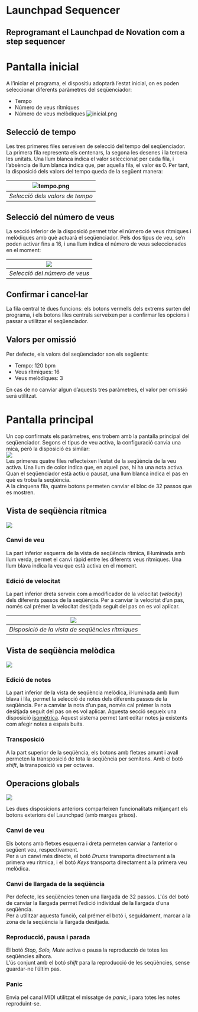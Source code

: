 # **Launchpad Sequencer**

## Reprogramant el Launchpad de Novation com a step sequencer

# **Pantalla inicial**

A l’iniciar el programa, el dispositiu adoptarà l’estat inicial, on es poden seleccionar diferents paràmetres del seqüenciador:

- Tempo  
- Número de veus rítmiques  
- Número de veus melòdiques
![inicial.png](https://lh7-rt.googleusercontent.com/docsz/AD_4nXdSEZX8LZGwr49TrhHoEoo5nHEdW2_SjPzqbZk88KwV0b3vLgBxcHmoZ9gZm6jsjpiEUhyxLuttrM5zTnRl1Z2o6nRmN-YtFGY8Kvs5l1MwRbdsCoDDY1OFb4SKu9q23BJEScfErg?key=5-l2e9cINXIQwAhx5ugxKWI_)

## **Selecció de tempo**

Les tres primeres files serveixen de selecció del tempo del seqüenciador. La primera fila representa els centenars, la segona les desenes i la tercera les unitats. Una llum blanca indica el valor seleccionat per cada fila, i l’absència de llum blanca indica que, per aquella fila, el valor és 0\. Per tant, la disposició dels valors del tempo queda de la següent manera:

| ![tempo.png](https://lh7-rt.googleusercontent.com/docsz/AD_4nXcl0H5Oyck7D_wuOG2xfzi5hHAQbXPzt_sQAhI6T_H6r6mbMi_CARXMDGb3rhu5IqBKP6DG7XC045CWzfVzTbL2Yvz8K2o2SA0t_z3ydaN3UOTt51N1KFjiZ6Ptxpdw0FK2CNZZTw?key=5-l2e9cINXIQwAhx5ugxKWI_) |
| :----------------------------------------------------------------------------------------------------------------------------------------------------------------------------------------------------------------------------------: |
|                                                                                                   *Selecció dels valors de tempo*                                                                                                    |

## **Selecció del número de veus**

La secció inferior de la disposició permet triar el número de veus rítmiques i melòdiques amb què actuarà el seqüenciador. Pels dos tipus de veu, se’n poden activar fins a 16, i una llum indica el número de veus seleccionades en el moment:

| **![](https://lh7-rt.googleusercontent.com/docsz/AD_4nXeL5MxkBJoKtrRXmqb3YH-XZi_8P61XkRqdgN6tAp_ap7BPpfBsBXd2pAhEYvbhepdAvT3vG2EYaj8VSGmQ6DwypWvQedC2bzOZQs6v9U9fM2oib5qmOJx1FjNQ1u-bmEwq3QJs8g?key=5-l2e9cINXIQwAhx5ugxKWI_)** |
| :-----------------------------------------------------------------------------------------------------------------------------------------------------------------------------------------------------------------------------: |
|                                                                                                  *Selecció del número de veus*                                                                                                  |

## **Confirmar i cancel·lar**

La fila central té dues funcions: els botons vermells dels extrems surten del programa, i els botons liles centrals serveixen per a confirmar les opcions i passar a utilitzar el seqüenciador.

## **Valors per omissió**

Per defecte, els valors del seqüenciador son els següents:

- Tempo: 120 bpm  
- Veus rítmiques: 16  
- Veus melòdiques: 3

En cas de no canviar algun d’aquests tres paràmetres, el valor per omissió serà utilitzat.

# **Pantalla principal**

Un cop confirmats els paràmetres, ens trobem amb la pantalla principal del seqüenciador. Segons el tipus de veu activa, la configuració canvia una mica, però la disposició és similar:  
**![](https://lh7-rt.googleusercontent.com/docsz/AD_4nXfxqYMIbTfUpuuBXriiVt8ZUImM_VrXMIvn6S2XXB8yJCeqsS0EIp2h-B-BDOt7SMdfkl_QBhs1t4i6MQUzHLskT7BKzbsx1m6kfyfv8xCHpOm8CV0_UujlC7v8pkFvBB3AYFNruQ?key=5-l2e9cINXIQwAhx5ugxKWI_)**  
Les primeres quatre files reflecteixen l’estat de la seqüència de la veu activa. Una llum de color indica que, en aquell pas, hi ha una nota activa. Quan el seqüenciador està actiu o pausat, una llum blanca indica el pas en què es troba la seqüència.  
A la cinquena fila, quatre botons permeten canviar el bloc de 32 passos que es mostren.

## **Vista de seqüència rítmica**

**![](https://lh7-rt.googleusercontent.com/docsz/AD_4nXeV3O3zLhlc5VkGjt_0pKMBkpb4VN5-6ILwRpK7bE0lNnRWcl2Ytbh55RifIxaur9Wc1CjPSxNp_Qpzq-dSivpKfV1WJ0HMibK6LxMgfqOERpeY_A_7-dhk5LbyOyFk8jeiQE95vw?key=5-l2e9cINXIQwAhx5ugxKWI_)**  
### Canvi de veu
La part inferior esquerra de la vista de seqüència rítmica, il·luminada amb llum verda, permet el canvi ràpid entre les diferents veus rítmiques. Una llum blava indica la veu que està activa en el moment.   
### Edició de velocitat
La part inferior dreta serveix com a modificador de la velocitat (*velocity*) dels diferents passos de la seqüència. Per a canviar la velocitat d’un pas, només cal prémer la velocitat desitjada seguit del pas on es vol aplicar. 

| **![](https://lh7-rt.googleusercontent.com/docsz/AD_4nXefR_dkwEmgpqFixsHilp9MuoJoJeHoAZsueWe3JBamhLUXm1IUTzyeDyvRpFvak_rFUuyP49BI8Ro47-yJwF8eznkeDUpWVgsUQNayB0eYMhthb6lRFlqMjQZgpsNhbfKeNRkEXg?key=5-l2e9cINXIQwAhx5ugxKWI_)** |
| :-----------------------------------------------------------------------------------------------------------------------------------------------------------------------------------------------------------------------------: |
|                                                                                        *Disposició de la vista de seqüències rítmiques*                                                                                         |

## **Vista de seqüència melòdica**

**![](https://lh7-rt.googleusercontent.com/docsz/AD_4nXdOfJHC2O4opTSli-e8rRQ3GkwKfEbZS_1gpEXtbTSrQNBwVoXVUt-oDG3XF4c5jKpD4eXNdrERPwAPb6gA8WY5vuCoPQr5fQvgI1NEGnDNVEz9hM0M4eUfecpxB7II0Nexk5ox2w?key=5-l2e9cINXIQwAhx5ugxKWI_)**
### Edició de notes
La part inferior de la vista de seqüència melòdica, il·luminada amb llum blava i lila, permet la selecció de notes dels diferents passos de la seqüència. Per a canviar la nota d’un pas, només cal prémer la nota desitjada seguit del pas on es vol aplicar. Aquesta secció segueix una disposició [isomètrica](https://hearandknow.wordpress.com/2014/03/15/the-isomorphic-note-layout/).
Aquest sistema permet tant editar notes ja existents com afegir notes a espais buits.
### Transposició
A la part superior de la seqüència, els botons amb fletxes amunt i avall permeten la transposició de tota la seqüència per semitons. Amb el botó *shift*, la transposició va per octaves.

## **Operacions globals**

**![](https://lh7-rt.googleusercontent.com/docsz/AD_4nXcr_T4dCLkvMgGdkOnaZGJdm8qmwfRs7S5uu7S1Dy1bquhWOGbBSfx-E2tcIvithr7waA2ZlmUVpsu841PMy-gnrJFxbUpRz5seZZExq63qnueQkPrZoNs9kttDM2ZW0M-iXvox3A?key=5-l2e9cINXIQwAhx5ugxKWI_)**

Les dues disposicions anteriors comparteixen funcionalitats mitjançant els botons exteriors del Launchpad (amb marges grisos). 

### **Canvi de veu**

Els botons amb fletxes esquerra i dreta permeten canviar a l’anterior o següent veu, respectivament.  
Per a un canvi més directe, el botó *Drums* transporta directament a la primera veu rítmica, i el botó *Keys* transporta directament a la primera veu melòdica.

### **Canvi de llargada de la seqüència**

Per defecte, les seqüències tenen una llargada de 32 passos. L'ús del botó de canviar la llargada permet l’edició individual de la llargada d’una seqüència.  
Per a utilitzar aquesta funció, cal prémer el botó i, seguidament, marcar a la zona de la seqüència la llargada desitjada.

### **Reproducció, pausa i parada**

El botó *Stop, Solo, Mute* activa o pausa la reproducció de totes les seqüències alhora.  
L’ús conjunt amb el botó *shift* para la reproducció de les seqüències, sense guardar-ne l’últim pas.

### **Panic**

Envia pel canal MIDI utilitzat el missatge de *panic*, i para totes les notes reproduint-se.

